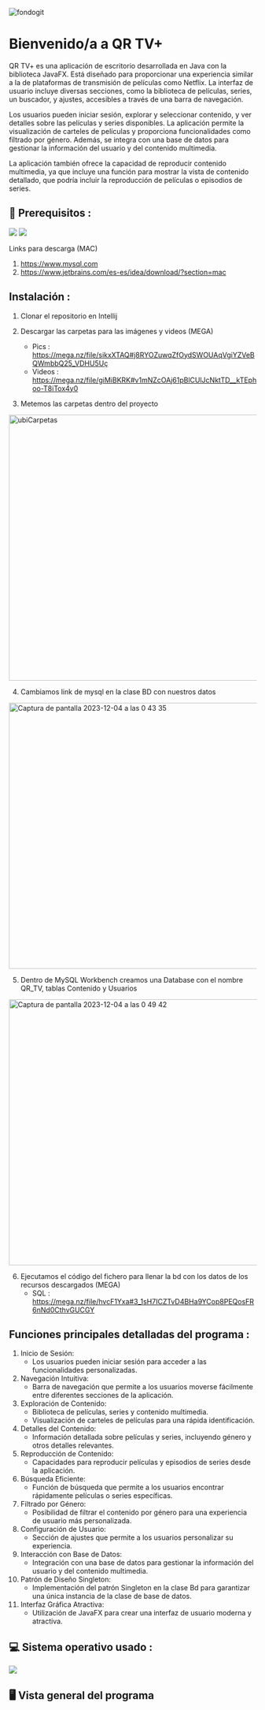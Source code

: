 ![fondogit](https://github.com/Romanemi124/QRTV/assets/102904774/9d5b43e8-e6c1-455a-bc45-77719a71af19)

# Bienvenido/a a QR TV+

QR TV+ es una aplicación de escritorio desarrollada en Java con la biblioteca JavaFX. Está diseñado para proporcionar una experiencia similar a la de plataformas de transmisión de películas como Netflix. La interfaz de usuario incluye diversas secciones, como la biblioteca de películas, series, un buscador, y ajustes, accesibles a través de una barra de navegación.

Los usuarios pueden iniciar sesión, explorar y seleccionar contenido, y ver detalles sobre las películas y series disponibles. La aplicación permite la visualización de carteles de películas y proporciona funcionalidades como filtrado por género. Además, se integra con una base de datos para gestionar la información del usuario y del contenido multimedia.

La aplicación también ofrece la capacidad de reproducir contenido multimedia, ya que incluye una función para mostrar la vista de contenido detallado, que podría incluir la reproducción de películas o episodios de series.

## 🎯 Prerequisitos : 
<img src="https://img.shields.io/badge/MySQL-005C84?style=for-the-badge&logo=mysql&logoColor=white" /> <img src="https://img.shields.io/badge/IntelliJ_IDEA-000000.svg?style=for-the-badge&logo=intellij-idea&logoColor=white" /> 

Links para descarga (MAC)
1.  https://www.mysql.com
2.  https://www.jetbrains.com/es-es/idea/download/?section=mac

## Instalación :

1.  Clonar el repositorio en Intellij

2.  Descargar las carpetas para las imágenes y videos (MEGA) 
    - Pics : https://mega.nz/file/sikxXTAQ#j8RYOZuwqZfOydSWOUAqVgiYZVeBQWmbbQ25_VDHU5Uç
    - Videos : https://mega.nz/file/giMiBKRK#v1mNZcOAj61pBlCUlJcNktTD__kTEphoo-T8iTox4y0

3.  Metemos las carpetas dentro del proyecto
<img width="540" alt="ubiCarpetas" src="https://github.com/Romanemi124/QRTV/assets/102904774/1b19d691-379c-435c-8b8a-253d70c96c44">

4.  Cambiamos link de mysql en la clase BD con nuestros datos
<img width="540" alt="Captura de pantalla 2023-12-04 a las 0 43 35" src="https://github.com/Romanemi124/QRTV/assets/102904774/e6fd98e7-cdcc-403c-891c-5043742eeae4">

5.  Dentro de MySQL Workbench creamos una Database con el nombre QR_TV, tablas Contenido y Usuarios
<img width="540" alt="Captura de pantalla 2023-12-04 a las 0 49 42" src="https://github.com/Romanemi124/QRTV/assets/102904774/82ebf21f-e3e8-4cf6-8d8b-d77f86c72c6a">

6.  Ejecutamos el código del fichero para llenar la bd con los datos de los recursos descargados (MEGA)
    - SQL : https://mega.nz/file/hvcF1Yxa#3_1sH7ICZTvD4BHa9YCop8PEQosFR6nNd0CthvGUCGY
  
## Funciones principales detalladas del programa :

1.  Inicio de Sesión:
    - Los usuarios pueden iniciar sesión para acceder a las funcionalidades personalizadas.
2.  Navegación Intuitiva:
    - Barra de navegación que permite a los usuarios moverse fácilmente entre diferentes secciones de la aplicación.
3.  Exploración de Contenido:
    - Biblioteca de películas, series y contenido multimedia.
    - Visualización de carteles de películas para una rápida identificación.
4.  Detalles del Contenido:
    - Información detallada sobre películas y series, incluyendo género y otros detalles relevantes.
5.  Reproducción de Contenido:
    - Capacidades para reproducir películas y episodios de series desde la aplicación.
6.  Búsqueda Eficiente:
    - Función de búsqueda que permite a los usuarios encontrar rápidamente películas o series específicas.
7.  Filtrado por Género:
    - Posibilidad de filtrar el contenido por género para una experiencia de usuario más personalizada.
8.  Configuración de Usuario:
    - Sección de ajustes que permite a los usuarios personalizar su experiencia.
9.  Interacción con Base de Datos:
    - Integración con una base de datos para gestionar la información del usuario y del contenido multimedia.
10.  Patrón de Diseño Singleton:
     - Implementación del patrón Singleton en la clase Bd para garantizar una única instancia de la clase de base de datos.
11.  Interfaz Gráfica Atractiva:
     - Utilización de JavaFX para crear una interfaz de usuario moderna y atractiva.

## 💻 Sistema operativo usado :

<img src="https://img.shields.io/badge/mac%20os-000000?style=for-the-badge&logo=apple&logoColor=white" />

## 🖥 Vista general del programa


